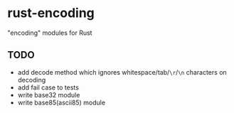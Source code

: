 rust-encoding
=============

"encoding" modules for Rust

TODO
----

* add decode method which ignores whitespace/tab/`\r`/`\n` characters on decoding
* add fail case to tests
* write base32 module
* write base85(ascii85) module

